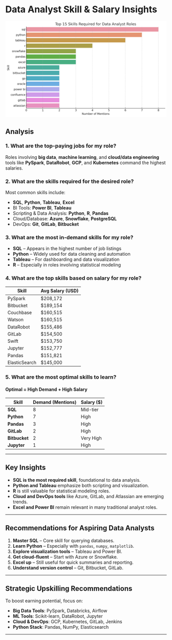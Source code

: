 # Data Analyst Skill & Salary Insights

![Top 15 Data Analyst Skills](/sql_load/project_sql/output.png)

## Analysis

### 1. What are the top-paying jobs for my role?
Roles involving **big data**, **machine learning**, and **cloud/data engineering** tools like **PySpark**, **DataRobot**, **GCP**, and **Kubernetes** command the highest salaries.

### 2. What are the skills required for the desired role?
Most common skills include:
- **SQL**, **Python**, **Tableau**, **Excel**
- BI Tools: **Power BI**, **Tableau**
- Scripting & Data Analysis: **Python**, **R**, **Pandas**
- Cloud/Database: **Azure**, **Snowflake**, **PostgreSQL**
- DevOps: **Git**, **GitLab**, **Bitbucket**

### 3. What are the most in-demand skills for my role?
- **SQL** – Appears in the highest number of job listings
- **Python** – Widely used for data cleaning and automation
- **Tableau** – For dashboarding and data visualization
- **R** – Especially in roles involving statistical modeling

### 4. What are the top skills based on salary for my role?
| Skill           | Avg Salary (USD) |
|----------------|------------------|
| PySpark         | $208,172         |
| Bitbucket       | $189,154         |
| Couchbase       | $160,515         |
| Watson          | $160,515         |
| DataRobot       | $155,486         |
| GitLab          | $154,500         |
| Swift           | $153,750         |
| Jupyter         | $152,777         |
| Pandas          | $151,821         |
| ElasticSearch   | $145,000         |

### 5. What are the most optimal skills to learn?
#### **Optimal = High Demand + High Salary**
| Skill         | Demand (Mentions) | Salary ($) |
|---------------|-------------------|------------|
| **SQL**        | 8                 | Mid-tier   |
| **Python**     | 7                 | High        |
| **Pandas**     | 3                 | High        |
| **GitLab**     | 2                 | High        |
| **Bitbucket**  | 2                 | Very High   |
| **Jupyter**    | 1                 | High        |

---

## Key Insights

- **SQL is the most required skill**, foundational to data analysis.
- **Python and Tableau** emphasize both scripting and visualization.
- **R** is still valuable for statistical modeling roles.
- **Cloud and DevOps tools** like Azure, GitLab, and Atlassian are emerging trends.
- **Excel and Power BI** remain relevant in many traditional analyst roles.

---

## Recommendations for Aspiring Data Analysts

1. **Master SQL** – Core skill for querying databases.
2. **Learn Python** – Especially with `pandas`, `numpy`, `matplotlib`.
3. **Explore visualization tools** – Tableau and Power BI.
4. **Get cloud-fluent** – Start with Azure or Snowflake.
5. **Excel up** – Still useful for quick summaries and reporting.
6. **Understand version control** – Git, Bitbucket, GitLab.

---

## Strategic Upskilling Recommendations

To boost earning potential, focus on:

- **Big Data Tools**: PySpark, Databricks, Airflow  
- **ML Tools**: Scikit-learn, DataRobot, Jupyter  
- **Cloud & DevOps**: GCP, Kubernetes, GitLab, Jenkins  
- **Python Stack**: Pandas, NumPy, Elasticsearch  

---

